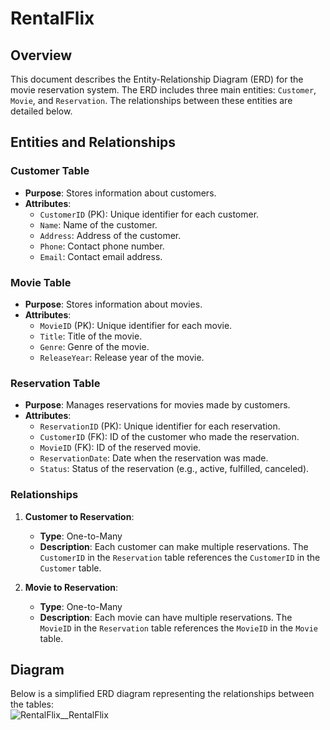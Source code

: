 # RentalFlix   

## Overview

This document describes the Entity-Relationship Diagram (ERD) for the movie reservation system. The ERD includes three main entities: `Customer`, `Movie`, and `Reservation`. The relationships between these entities are detailed below.

## Entities and Relationships

### Customer Table

- **Purpose**: Stores information about customers.
- **Attributes**:
  - `CustomerID` (PK): Unique identifier for each customer.
  - `Name`: Name of the customer.
  - `Address`: Address of the customer.
  - `Phone`: Contact phone number.
  - `Email`: Contact email address.

### Movie Table

- **Purpose**: Stores information about movies.
- **Attributes**:
  - `MovieID` (PK): Unique identifier for each movie.
  - `Title`: Title of the movie.
  - `Genre`: Genre of the movie.
  - `ReleaseYear`: Release year of the movie.

### Reservation Table

- **Purpose**: Manages reservations for movies made by customers.
- **Attributes**:
  - `ReservationID` (PK): Unique identifier for each reservation.
  - `CustomerID` (FK): ID of the customer who made the reservation.
  - `MovieID` (FK): ID of the reserved movie.
  - `ReservationDate`: Date when the reservation was made.
  - `Status`: Status of the reservation (e.g., active, fulfilled, canceled).

### Relationships

1. **Customer to Reservation**:
   - **Type**: One-to-Many
   - **Description**: Each customer can make multiple reservations. The `CustomerID` in the `Reservation` table references the `CustomerID` in the `Customer` table.

2. **Movie to Reservation**:
   - **Type**: One-to-Many
   - **Description**: Each movie can have multiple reservations. The `MovieID` in the `Reservation` table references the `MovieID` in the `Movie` table.

## Diagram

Below is a simplified ERD diagram representing the relationships between the tables:   
![RentalFlix__RentalFlix ](  )